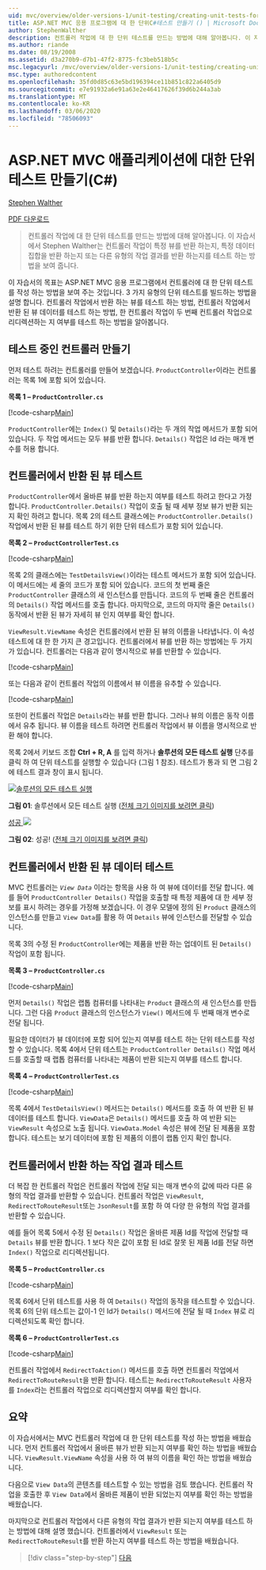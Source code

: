 ```yaml
---
uid: mvc/overview/older-versions-1/unit-testing/creating-unit-tests-for-asp-net-mvc-applications-cs
title: ASP.NET MVC 응용 프로그램에 대 한 단위C#테스트 만들기 () | Microsoft Docs
author: StephenWalther
description: 컨트롤러 작업에 대 한 단위 테스트를 만드는 방법에 대해 알아봅니다. 이 자습서에서 Stephen Walther는 컨트롤러 작업에서 parti를 반환 하는지 여부를 테스트 하는 방법을 보여 줍니다.
ms.author: riande
ms.date: 08/19/2008
ms.assetid: d3a270b9-d7b1-47f2-8775-fc3beb518b5c
msc.legacyurl: /mvc/overview/older-versions-1/unit-testing/creating-unit-tests-for-asp-net-mvc-applications-cs
msc.type: authoredcontent
ms.openlocfilehash: 35fd0d85c63e5bd196394ce11b851c822a6405d9
ms.sourcegitcommit: e7e91932a6e91a63e2e46417626f39d6b244a3ab
ms.translationtype: MT
ms.contentlocale: ko-KR
ms.lasthandoff: 03/06/2020
ms.locfileid: "78506093"
---
```

# <a name="creating-unit-tests-for-aspnet-mvc-applications-c"></a>ASP.NET MVC 애플리케이션에 대한 단위 테스트 만들기(C#)

[Stephen Walther](https://github.com/StephenWalther)

[PDF 다운로드](https://download.microsoft.com/download/8/4/8/84843d8d-1575-426c-bcb5-9d0c42e51416/ASPNET_MVC_Tutorial_07_CS.pdf)

> 컨트롤러 작업에 대 한 단위 테스트를 만드는 방법에 대해 알아봅니다. 이 자습서에서 Stephen Walther는 컨트롤러 작업이 특정 뷰를 반환 하는지, 특정 데이터 집합을 반환 하는지 또는 다른 유형의 작업 결과를 반환 하는지를 테스트 하는 방법을 보여 줍니다.

이 자습서의 목표는 ASP.NET MVC 응용 프로그램에서 컨트롤러에 대 한 단위 테스트를 작성 하는 방법을 보여 주는 것입니다. 3 가지 유형의 단위 테스트를 빌드하는 방법을 설명 합니다. 컨트롤러 작업에서 반환 하는 뷰를 테스트 하는 방법, 컨트롤러 작업에서 반환 된 뷰 데이터를 테스트 하는 방법, 한 컨트롤러 작업이 두 번째 컨트롤러 작업으로 리디렉션하는 지 여부를 테스트 하는 방법을 알아봅니다.

## <a name="creating-the-controller-under-test"></a>테스트 중인 컨트롤러 만들기

먼저 테스트 하려는 컨트롤러를 만들어 보겠습니다. `ProductController`이라는 컨트롤러는 목록 1에 포함 되어 있습니다.

**목록 1 – `ProductController.cs`**

[!code-csharp[Main](creating-unit-tests-for-asp-net-mvc-applications-cs/samples/sample1.cs)]

`ProductController`에는 `Index()` 및 `Details()`라는 두 개의 작업 메서드가 포함 되어 있습니다. 두 작업 메서드는 모두 뷰를 반환 합니다. `Details()` 작업은 Id 라는 매개 변수를 허용 합니다.

## <a name="testing-the-view-returned-by-a-controller"></a>컨트롤러에서 반환 된 뷰 테스트

`ProductController`에서 올바른 뷰를 반환 하는지 여부를 테스트 하려고 한다고 가정 합니다. `ProductController.Details()` 작업이 호출 될 때 세부 정보 뷰가 반환 되는지 확인 하려고 합니다. 목록 2의 테스트 클래스에는 `ProductController.Details()` 작업에서 반환 된 뷰를 테스트 하기 위한 단위 테스트가 포함 되어 있습니다.

**목록 2 – `ProductControllerTest.cs`**

[!code-csharp[Main](creating-unit-tests-for-asp-net-mvc-applications-cs/samples/sample2.cs)]

목록 2의 클래스에는 `TestDetailsView()`이라는 테스트 메서드가 포함 되어 있습니다. 이 메서드에는 세 줄의 코드가 포함 되어 있습니다. 코드의 첫 번째 줄은 `ProductController` 클래스의 새 인스턴스를 만듭니다. 코드의 두 번째 줄은 컨트롤러의 `Details()` 작업 메서드를 호출 합니다. 마지막으로, 코드의 마지막 줄은 `Details()` 동작에서 반환 된 뷰가 자세히 뷰 인지 여부를 확인 합니다.

`ViewResult.ViewName` 속성은 컨트롤러에서 반환 된 뷰의 이름을 나타냅니다. 이 속성 테스트에 대 한 한 가지 큰 경고입니다. 컨트롤러에서 뷰를 반환 하는 방법에는 두 가지가 있습니다. 컨트롤러는 다음과 같이 명시적으로 뷰를 반환할 수 있습니다.

[!code-csharp[Main](creating-unit-tests-for-asp-net-mvc-applications-cs/samples/sample3.cs)]

또는 다음과 같이 컨트롤러 작업의 이름에서 뷰 이름을 유추할 수 있습니다.

[!code-csharp[Main](creating-unit-tests-for-asp-net-mvc-applications-cs/samples/sample4.cs)]

또한이 컨트롤러 작업은 `Details`라는 뷰를 반환 합니다. 그러나 뷰의 이름은 동작 이름에서 유추 됩니다. 뷰 이름을 테스트 하려면 컨트롤러 작업에서 뷰 이름을 명시적으로 반환 해야 합니다.

목록 2에서 키보드 조합 **Ctrl + R, A** 를 입력 하거나 **솔루션의 모든 테스트 실행** 단추를 클릭 하 여 단위 테스트를 실행할 수 있습니다 (그림 1 참조). 테스트가 통과 되 면 그림 2에 테스트 결과 창이 표시 됩니다.

[![솔루션의 모든 테스트 실행](creating-unit-tests-for-asp-net-mvc-applications-cs/_static/image2.png)](creating-unit-tests-for-asp-net-mvc-applications-cs/_static/image1.png)

**그림 01**: 솔루션에서 모든 테스트 실행 ([전체 크기 이미지를 보려면 클릭](creating-unit-tests-for-asp-net-mvc-applications-cs/_static/image3.png))

[성공 ![](creating-unit-tests-for-asp-net-mvc-applications-cs/_static/image5.png)](creating-unit-tests-for-asp-net-mvc-applications-cs/_static/image4.png)

**그림 02**: 성공! ([전체 크기 이미지를 보려면 클릭](creating-unit-tests-for-asp-net-mvc-applications-cs/_static/image6.png))

## <a name="testing-the-view-data-returned-by-a-controller"></a>컨트롤러에서 반환 된 뷰 데이터 테스트

MVC 컨트롤러는 *`View Data`* 이라는 항목을 사용 하 여 뷰에 데이터를 전달 합니다. 예를 들어 `ProductController Details()` 작업을 호출할 때 특정 제품에 대 한 세부 정보를 표시 하려는 경우를 가정해 보겠습니다. 이 경우 모델에 정의 된 `Product` 클래스의 인스턴스를 만들고 `View Data`를 활용 하 여 `Details` 뷰에 인스턴스를 전달할 수 있습니다.

목록 3의 수정 된 `ProductController`에는 제품을 반환 하는 업데이트 된 `Details()` 작업이 포함 됩니다.

**목록 3 – `ProductController.cs`**

[!code-csharp[Main](creating-unit-tests-for-asp-net-mvc-applications-cs/samples/sample5.cs)]

먼저 `Details()` 작업은 랩톱 컴퓨터를 나타내는 `Product` 클래스의 새 인스턴스를 만듭니다. 그런 다음 `Product` 클래스의 인스턴스가 `View()` 메서드에 두 번째 매개 변수로 전달 됩니다.

필요한 데이터가 뷰 데이터에 포함 되어 있는지 여부를 테스트 하는 단위 테스트를 작성할 수 있습니다. 목록 4에서 단위 테스트는 `ProductController Details()` 작업 메서드를 호출할 때 랩톱 컴퓨터를 나타내는 제품이 반환 되는지 여부를 테스트 합니다.

**목록 4 – `ProductControllerTest.cs`**

[!code-csharp[Main](creating-unit-tests-for-asp-net-mvc-applications-cs/samples/sample6.cs)]

목록 4에서 `TestDetailsView()` 메서드는 `Details()` 메서드를 호출 하 여 반환 된 뷰 데이터를 테스트 합니다. `ViewData`은 `Details()` 메서드를 호출 하 여 반환 되는 `ViewResult` 속성으로 노출 됩니다. `ViewData.Model` 속성은 뷰에 전달 된 제품을 포함 합니다. 테스트는 보기 데이터에 포함 된 제품의 이름이 랩톱 인지 확인 합니다.

## <a name="testing-the-action-result-returned-by-a-controller"></a>컨트롤러에서 반환 하는 작업 결과 테스트

더 복잡 한 컨트롤러 작업은 컨트롤러 작업에 전달 되는 매개 변수의 값에 따라 다른 유형의 작업 결과를 반환할 수 있습니다. 컨트롤러 작업은 `ViewResult`, `RedirectToRouteResult`또는 `JsonResult`를 포함 하 여 다양 한 유형의 작업 결과를 반환할 수 있습니다.

예를 들어 목록 5에서 수정 된 `Details()` 작업은 올바른 제품 Id를 작업에 전달할 때 `Details` 뷰를 반환 합니다. 1 보다 작은 값이 포함 된 Id로 잘못 된 제품 Id를 전달 하면 `Index()` 작업으로 리디렉션됩니다.

**목록 5 – `ProductController.cs`**

[!code-csharp[Main](creating-unit-tests-for-asp-net-mvc-applications-cs/samples/sample7.cs)]

목록 6에서 단위 테스트를 사용 하 여 `Details()` 작업의 동작을 테스트할 수 있습니다. 목록 6의 단위 테스트는 값이-1 인 Id가 `Details()` 메서드에 전달 될 때 `Index` 뷰로 리디렉션되도록 확인 합니다.

**목록 6 – `ProductControllerTest.cs`**

[!code-csharp[Main](creating-unit-tests-for-asp-net-mvc-applications-cs/samples/sample8.cs)]

컨트롤러 작업에서 `RedirectToAction()` 메서드를 호출 하면 컨트롤러 작업에서 `RedirectToRouteResult`을 반환 합니다. 테스트는 `RedirectToRouteResult` 사용자를 `Index`라는 컨트롤러 작업으로 리디렉션할지 여부를 확인 합니다.

## <a name="summary"></a>요약

이 자습서에서는 MVC 컨트롤러 작업에 대 한 단위 테스트를 작성 하는 방법을 배웠습니다. 먼저 컨트롤러 작업에서 올바른 뷰가 반환 되는지 여부를 확인 하는 방법을 배웠습니다. `ViewResult.ViewName` 속성을 사용 하 여 뷰의 이름을 확인 하는 방법을 배웠습니다.

다음으로 `View Data`의 콘텐츠를 테스트할 수 있는 방법을 검토 했습니다. 컨트롤러 작업을 호출한 후 `View Data`에서 올바른 제품이 반환 되었는지 여부를 확인 하는 방법을 배웠습니다.

마지막으로 컨트롤러 작업에서 다른 유형의 작업 결과가 반환 되는지 여부를 테스트 하는 방법에 대해 설명 했습니다. 컨트롤러에서 `ViewResult` 또는 `RedirectToRouteResult`를 반환 하는지 여부를 테스트 하는 방법을 배웠습니다.

> [!div class="step-by-step"]
> [다음](creating-unit-tests-for-asp-net-mvc-applications-vb.md)
